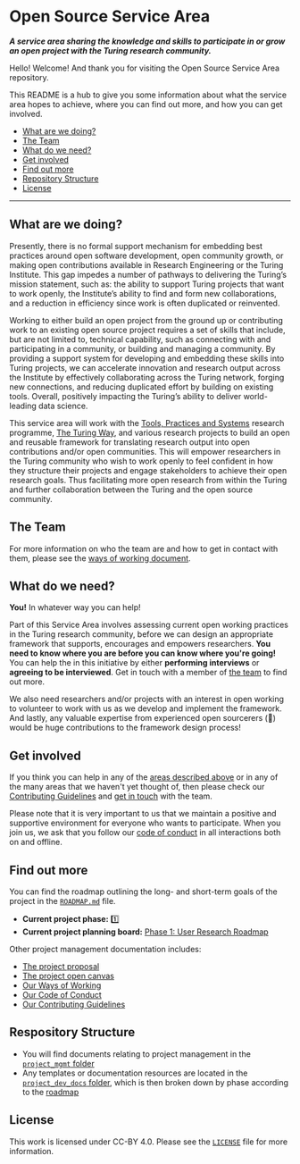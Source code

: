# Open Source Service Area

**_A service area sharing the knowledge and skills to participate in or grow an open project with the Turing research community._**

Hello! Welcome! And thank you for visiting the Open Source Service Area repository.

This README is a hub to give you some information about what the service area hopes to achieve, where you can find out more, and how you can get involved.

- [What are we doing?](#what-are-we-doing)
- [The Team](#the-team)
- [What do we need?](#what-do-we-need)
- [Get involved](#get-involved)
- [Find out more](#find-out-more)
- [Repository Structure](#respository-structure)
- [License](#license)

---

## What are we doing?

Presently, there is no formal support mechanism for embedding best practices around open software development, open community growth, or making open contributions available in Research Engineering or the Turing Institute.
This gap impedes a number of pathways to delivering the Turing’s mission statement, such as: the ability to support Turing projects that want to work openly, the Institute’s ability to find and form new collaborations, and a reduction in efficiency since work is often duplicated or reinvented.

Working to either build an open project from the ground up or contributing work to an existing open source project requires a set of skills that include, but are not limited to, technical capability, such as connecting with and participating in a community, or building and managing a community.
By providing a support system for developing and embedding these skills into Turing projects, we can accelerate innovation and research output across the Institute by effectively collaborating across the Turing network, forging new connections, and reducing duplicated effort by building on existing tools. Overall, positively impacting the Turing’s ability to deliver world-leading data science.

This service area will work with the [Tools, Practices and Systems](https://www.turing.ac.uk/research/research-programmes/tools-practices-and-systems) research programme, [The Turing Way](https://github.com/alan-turing-institute/the-turing-way), and various research projects to build an open and reusable framework for translating research output into open contributions and/or open communities.
This will empower researchers in the Turing community who wish to work openly to feel confident in how they structure their projects and engage stakeholders to achieve their open research goals.
Thus facilitating more open research from within the Turing and further collaboration between the Turing and the open source community.

## The Team

For more information on who the team are and how to get in contact with them, please see the [ways of working document](WAYS_OF_WORKING.md).

## What do we need?

**You!**
In whatever way you can help!

Part of this Service Area involves assessing current open working practices in the Turing research community, before we can design an appropriate framework that supports, encourages and empowers researchers.
**You need to know where you are before you can know where you're going!**
You can help the in this initiative by either **performing interviews** or **agreeing to be interviewed**.
Get in touch with a member of [the team](#the-team) to find out more.

We also need researchers and/or projects with an interest in open working to volunteer to work with us as we develop and implement the framework.
And lastly, any valuable expertise from experienced open sourcerers (:mage:) would be huge contributions to the framework design process!

## Get involved

If you think you can help in any of the [areas described above](#what-do-we-need) or in any of the many areas that we haven't yet thought of, then please check our [Contributing Guidelines](CONTRIBUTING.md) and [get in touch](#the-team) with the team.

Please note that it is very important to us that we maintain a positive and supportive environment for everyone who wants to participate.
When you join us, we ask that you follow our [code of conduct](CODE_OF_CONDUCT.md) in all interactions both on and offline.

## Find out more

You can find the roadmap outlining the long- and short-term goals of the project in the [`ROADMAP.md`](ROADMAP.md) file.

- **Current project phase:** :one:
- **Current project planning board:** [Phase 1: User Research Roadmap](https://github.com/alan-turing-institute/OpenSourceSA/projects/1)

Other project management documentation includes:

- [The project proposal](project_mgmt/proposal.md)
- [The project open canvas](project_mgmt/open_canvas.pdf)
- [Our Ways of Working](WAYS_OF_WORKING.md)
- [Our Code of Conduct](CODE_OF_CONDUCT.md)
- [Our Contributing Guidelines](CONTRIBUTING.md)

## Respository Structure

- You will find documents relating to project management in the [`project_mgmt` folder](./project_mgmt)
- Any templates or documentation resources are located in the [`project_dev_docs` folder](./project_dev_docs), which is then broken down by phase according to the [roadmap](ROADMAP.md)

## License

This work is licensed under CC-BY 4.0.
Please see the [`LICENSE`](LICENSE.md) file for more information.
